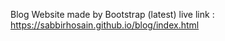 Blog Website made by Bootstrap (latest)
live link : https://sabbirhosain.github.io/blog/index.html
 
 
